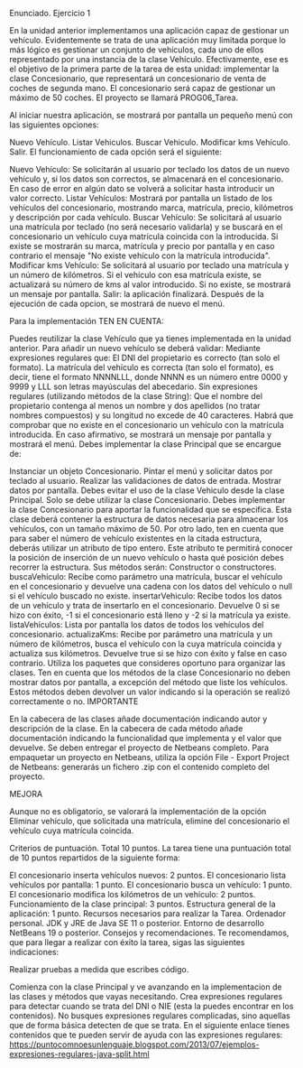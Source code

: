Enunciado.
Ejercicio 1

En la unidad anterior implementamos una aplicación capaz de gestionar un vehículo. Evidentemente se trata de una aplicación muy limitada porque lo más lógico es gestionar un conjunto de vehículos, cada uno de ellos representado por una instancia de la clase Vehículo. Efectivamente, ese es el objetivo de la primera parte de la tarea de esta unidad: implementar la clase Concesionario, que representará un concesionario de venta de coches de segunda mano. El concesionario será capaz de gestionar un máximo de 50 coches. El proyecto se llamará PROG06_Tarea.

Al iniciar nuestra aplicación, se mostrará por pantalla un pequeño menú con las siguientes opciones:

Nuevo Vehículo.
Listar Vehiculos.
Buscar Vehiculo.
Modificar kms Vehículo.
Salir.
El funcionamiento de cada opción será el siguiente:

Nuevo Vehículo: Se solicitarán al usuario por teclado los datos de un nuevo vehículo y, si los datos son correctos, se almacenará en el concesionario. En caso de error en algún dato se volverá a solicitar hasta introducir un valor correcto.
Listar Vehículos: Mostrará por pantalla un listado de los vehículos del concesionario, mostrando marca, matrícula, precio, kilómetros y descripción por cada vehículo.
Buscar Vehículo: Se solicitará al usuario una matrícula por teclado (no será necesario validarla) y se buscará en el concesionario un vehículo cuya matrícula coincida con la introducida. Si existe se mostrarán su marca, matrícula y precio por pantalla y en caso contrario el mensaje "No existe vehículo con la matrícula introducida".
Modificar kms Vehículo: Se solicitará al usuario por teclado una matrícula y un número de kilómetros. Si el vehículo con esa matrícula existe, se actualizará su número de kms al valor introducido. Si no existe, se mostrará un mensaje por pantalla.
Salir: la aplicación finalizará.
Después de la ejecución de cada opcion, se mostrará de nuevo el menú.

Para la implementación TEN EN CUENTA:

Puedes reutilizar la clase Vehículo que ya tienes implementada en la unidad anterior.
Para añadir un nuevo vehículo se deberá validar:
Mediante expresiones regulares que:
El DNI del propietario es correcto (tan solo el formato).
La matrícula del vehículo es correcta (tan solo el formato), es decir, tiene el formato NNNNLLL, donde NNNN es un número entre 0000 y 9999 y LLL son letras mayúsculas del abecedario.
Sin expresiones regulares (utilizando métodos de la clase String):
Que el nombre del propietario contenga al menos un nombre y dos apellidos (no tratar nombres compuestos) y su longitud no excede de 40 caracteres.
Habrá que comprobar que no existe en el concesionario un vehículo con la matrícula introducida. En caso afirmativo, se mostrará un mensaje por pantalla y mostrará el menú.
Debes implementar la clase Principal que se encargue de:

Instanciar un objeto Concesionario.
Pintar el menú y solicitar datos por teclado al usuario.
Realizar las validaciones de datos de entrada.
Mostrar datos por pantalla.
Debes evitar el uso de la clase Vehiculo desde la clase Principal. Solo se debe utilizar la clase Concesionario.
Debes implementar la clase Concesionario para aportar la funcionalidad que se especifica. Esta clase deberá contener la estructura de datos necesaria para almacenar los vehículos, con un tamaño máximo de 50. Por otro lado, ten en cuenta que para saber el número de vehículo existentes en la citada estructura, deberás utilizar un atributo de tipo entero.  Este atributo te permitirá conocer la posición de inserción de un nuevo vehículo o hasta qué posición debes recorrer la estructura. Sus métodos serán:
Constructor o constructores.
buscaVehículo: Recibe como parámetro una matrícula, buscar el vehículo en el concesionario y devuelve una cadena con los datos del vehículo o null si el vehículo buscado no existe.
insertarVehiculo: Recibe todos los datos de un vehículo y trata de insertarlo en el concesionario. Devuelve 0 si se hizo con éxito, -1 si el concesionario está lleno y -2 si la matrícula ya existe.
listaVehículos: Lista por pantalla los datos de todos los vehículos del concesionario.
actualizaKms: Recibe por parámetro una matrícula y un número de kilómetros, busca el vehículo con la cuya matrícula coincida y actualiza sus kilómetros. Devuelve true si se hizo con éxito y false en caso contrario.
Utiliza los paquetes que consideres oportuno para organizar las clases.
Ten en cuenta que los métodos de la clase Concesionario no deben mostrar datos  por pantalla, a excepción del método que liste los vehículos. Estos métodos deben devolver un valor indicando si la operación se realizó correctamente o no.
IMPORTANTE

En la cabecera de las clases añade documentación indicando autor y descripción de la clase.
En la cabecera de cada método añade documentación indicando la funcionalidad que implementa y el valor que devuelve.
Se deben entregar el proyecto de Netbeans completo. Para empaquetar un proyecto en Netbeans, utiliza la opción File - Export Project de Netbeans: generarás un fichero .zip con el contenido completo del proyecto.

MEJORA

Aunque no es obligatorio, se valorará la implementación de la opción Eliminar vehículo, que solicitada una matrícula, elimine del concesionario el vehículo cuya matrícula coincida.

Criterios de puntuación. Total 10 puntos.
La tarea tiene una puntuación total de 10 puntos repartidos de la siguiente forma:

El concesionario inserta vehículos nuevos: 2 puntos.
El concesionario lista vehículos por pantalla: 1 punto.
El concesionario busca un vehículo: 1 punto.
El concesionario modifica los kilómetros de un vehículo: 2 puntos.
Funcionamiento de la clase principal: 3 puntos.
Estructura general de la aplicación: 1 punto.
Recursos necesarios para realizar la Tarea.
Ordenador personal.
JDK y JRE de Java SE 11 o posterior.
Entorno de desarrollo NetBeans 19 o posterior.
Consejos y recomendaciones.
Te recomendamos, que para llegar a realizar con éxito la tarea, sigas las siguientes indicaciones:

Realizar pruebas a medida que escribes código.

Comienza con la clase Principal y ve avanzando en la implementacion de las clases y métodos que vayas necesitando.
Crea expresiones regulares para detectar cuando se trata del DNI o NIE (esta la puedes encontrar en los contenidos). No busques expresiones regulares complicadas, sino aquellas que de forma básica detecten de que se trata. En el siguiente enlace tienes contenidos que te pueden servir de ayuda con las expresiones regulares: https://puntocomnoesunlenguaje.blogspot.com/2013/07/ejemplos-expresiones-regulares-java-split.html

